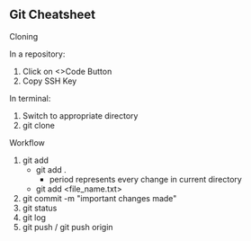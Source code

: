 Git Cheatsheet
---
Cloning

In a repository:
  1. Click on <>Code Button
  2. Copy SSH Key

In terminal:
  1. Switch to appropriate directory
  2. git clone <SSH KEY>

Workflow
  1. git add
       - git add .
         - period represents every change in current directory
       - git add <file_name.txt> 
  2. git commit -m "important changes made"
  3. git status
  4. git log
  5. git push / git push origin <branch name>